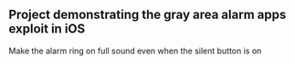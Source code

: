 ## Project demonstrating the gray area alarm apps exploit in iOS

Make the alarm ring on full sound even when the silent button is on

